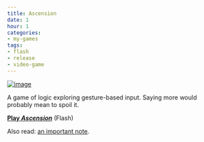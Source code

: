 ```yaml
---
title: Ascension
date: 1
hour: 1
categories:
- my-games
tags:
- flash
- release
- video-game
---
```


[![image](http://blog.agj.cl/wp-content/uploads/2010/12/ascensionshot.png "Ascension screenshot")](http://blog.agj.cl/wp-content/uploads/2010/12/ascensionshot.png)

A game of logic exploring gesture-based input. Saying more would probably mean to spoil it.

[**Play _Ascension_**](http://www.agj.cl/files/games/ascension/) (Flash)

Also read: [an important note](http://blog.agj.cl/2010/12/charade/).
